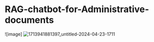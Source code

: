 # RAG-chatbot-for-Administrative-documents

![image] ![1713941881397_untitled-2024-04-23-1711](https://github.com/user-attachments/assets/de2ff709-66c8-48f6-a985-e02f8ee46709)
